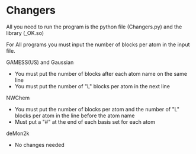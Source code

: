 # Changers

All you need to run the program is the python file (Changers.py) and the library (_OK.so)

For All programs you must input the number of blocks per atom in the input file.

GAMESS(US) and Gaussian
- You must put the number of blocks after each atom name on the same line
- You must put the number of "L" blocks per atom in the next line

NWChem
- You must put the number of blocks per atom and the number of "L" blocks per atom in the line before the atom name
- Must put a "#" at the end of each basis set for each atom

deMon2k
- No changes needed
